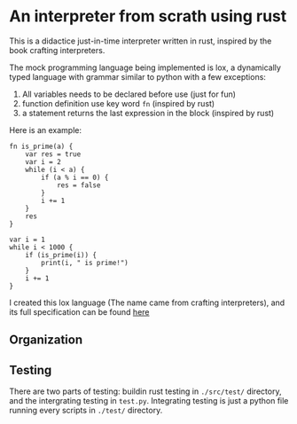 # An interpreter from scrath using rust

This is a didactice just-in-time interpreter written in rust, inspired by the book crafting interpreters.

The mock programming language being implemented is lox, a dynamically typed language with grammar similar to python with a few exceptions: 

1. All variables needs to be declared before use (just for fun)
1. function definition use key word `fn` (inspired by rust)
1. a statement returns the last expression in the block (inspired by rust)


Here is an example:

```lox 
fn is_prime(a) {
	var res = true
	var i = 2 
	while (i < a) {
		if (a % i == 0) {
			res = false
		}		
		i += 1
	}
	res
}

var i = 1 
while i < 1000 {
	if (is_prime(i)) {
		print(i, " is prime!") 
	} 
	i += 1
}
```

I created this lox language (The name came from crafting interpreters), and its full specification can be found [here](./doc/lox/grammar.md)

## Organization

## Testing

There are two parts of testing: buildin rust testing in `./src/test/` directory, and the intergrating testing in `test.py`. Integrating testing is just a python file running every scripts in `./test/` directory.

